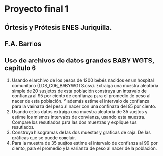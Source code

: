 # Proyecto final 1  
## Órtesis y Prótesis ENES Juriquilla.  
## F.A. Barrios  
## Uso de archivos de datos grandes BABY WGTS, capítulo 6  

1. Usando el archivo de los pesos de 1200 bebés nacidos en un hospital comunitario (LDS_C06_BABYWGTS.csv). Extraiga una muestra aleatoria simple de 20 susjetos de esta población construya un intervalo de confianza al 95 por ciento de confianza para el promedio de peso al nacer de esta población. Y además estime el intervalo de confianza para la varinaza del peso al nacer con una confinaza del 95 por ciento.  
2. Usando estos datos extraiga una muestra aleatoria de 35 suejtos y estime los mismos intervalos de convianza, usando esta muestra. Compare los resutlados para las dos muestras y explique sus resutlados.  
3. Construya hisogramas de las dos muestas y graficas de caja. De las gráficas que se puede concluír.
4. Para la muestra de 35 suejtos estime el intervalo de confianza al 99 por ciento, para el promedio y la varianza de peso al nacer de la población.
